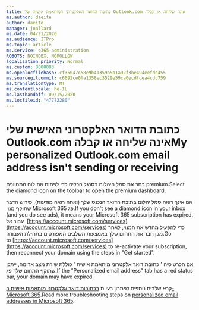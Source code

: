 ```yaml
---
title: כתובת הדואר האלקטרוני המותאמת אישית של Outlook.com אינה שליחה או קבלה
ms.author: daeite
author: daeite
manager: joallard
ms.date: 04/21/2020
ms.audience: ITPro
ms.topic: article
ms.service: o365-administration
ROBOTS: NOINDEX, NOFOLLOW
localization_priority: Normal
ms.custom: 8000083
ms.openlocfilehash: cf35047c58e9b41359a5b1a92f3be494eefde455
ms.sourcegitcommit: c6692ce0fa1358ec3529e59ca0ecdfdea4cdc759
ms.translationtype: MT
ms.contentlocale: he-IL
ms.lasthandoff: 09/15/2020
ms.locfileid: "47772280"
---
```

# <a name="my-personalized-outlookcom-email-address-isnt-sending-or-receiving"></a><span data-ttu-id="9adeb-102">כתובת הדואר האלקטרוני האישית שלי Outlook.com אינה שליחה או קבלה</span><span class="sxs-lookup"><span data-stu-id="9adeb-102">My personalized Outlook.com email address isn't sending or receiving</span></span>

<span data-ttu-id="9adeb-103">בחר את סמל היהלום בסרגל הכלים כדי לפתוח את לוח המחוונים premium.</span><span class="sxs-lookup"><span data-stu-id="9adeb-103">Select the diamond icon on the toolbar to open the premium dashboard.</span></span>

<span data-ttu-id="9adeb-104">אם אינך רואה סמל יהלום בתיבת הדואר הנכנס שלך (ואתה רואה מודעות), פירוש הדבר שתוקף מנוי Microsoft 365 פג.</span><span class="sxs-lookup"><span data-stu-id="9adeb-104">If you don't see a diamond icon in your inbox (and you do see ads), it means your Microsoft 365 subscription has expired.</span></span> <span data-ttu-id="9adeb-105">עבור אל  [https://account.microsoft.com/services](https://account.microsoft.com/services) כדי להפעיל מחדש את המנוי, לאחר מכן חבר את התחום שלך באמצעות השלבים המפורטים בתחילת העבודה.</span><span class="sxs-lookup"><span data-stu-id="9adeb-105">Go to [https://account.microsoft.com/services](https://account.microsoft.com/services) to re-activate your subscription, then reconnect your domain using the steps in "Get started".</span></span>

<span data-ttu-id="9adeb-106">אם הכרטיסיה ' כתובת דואר אלקטרוני מותאמת אישית ' כוללת שורת מצב אדומה, ייתכן שתוקף התחום שלך פג.</span><span class="sxs-lookup"><span data-stu-id="9adeb-106">If the "Personalized email address" tab has a red status bar, your domain may have expired.</span></span>

<span data-ttu-id="9adeb-107">קרא שלבים נוספים לפתרון בעיות [בכתובות דואר אלקטרוני מותאמות אישית ב-Microsoft 365](https://support.office.com/article/75416a58-b225-4c02-8c07-8979403b427b?wt.mc_id=Office_Outlook_com_Alchemy).</span><span class="sxs-lookup"><span data-stu-id="9adeb-107">Read more troubleshooting steps on [personalized email addresses in Microsoft 365](https://support.office.com/article/75416a58-b225-4c02-8c07-8979403b427b?wt.mc_id=Office_Outlook_com_Alchemy).</span></span>